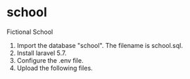 # school
Fictional School
1.  Import the database "school". The filename is school.sql.
2.  Install laravel 5.7.
3.  Configure the .env file.
4.  Upload the following files.

